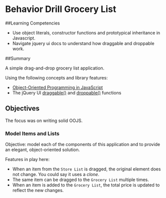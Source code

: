 # Behavior Drill Grocery List

##Learning Competencies
- Use object literals, constructor functions and prototypical inheritance in Javascript.
- Navigate jquery ui docs to understand how draggable and droppable work.

##Summary

A simple drag-and-drop grocery list application.

Using the following concepts and library features:

- [Object-Oriented Programming in JavaScript](https://developer.mozilla.org/en-US/docs/JavaScript/Introduction_to_Object-Oriented_JavaScript)
- The jQuery UI [draggable()](http://api.jqueryui.com/draggable/) and [droppable()](http://api.jqueryui.com/droppable/) functions

## Objectives

The focus was on writing solid OOJS.

### Model Items and Lists

Objective: model each of the components of this application and to provide an elegant, object-oriented solution.

Features in play here:

- When an item from the `Store List` is dragged, the original element does not change.  You could say it uses a *clone*.
- The same item can be dragged to the `Grocery List` multiple times.
- When an item is added to the `Grocery List`, the total price is updated to reflect the new changes.

